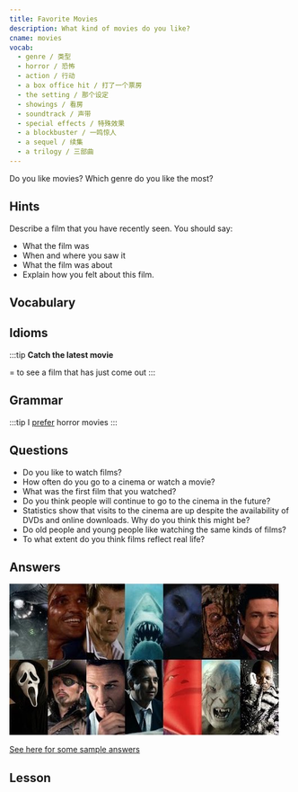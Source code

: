 ```yaml
---
title: Favorite Movies
description: What kind of movies do you like?
cname: movies
vocab:
  - genre / 类型
  - horror / 恐怖
  - action / 行动
  - a box office hit / 打了一个票房
  - the setting / 那个设定
  - showings / 看房
  - soundtrack / 声带
  - special effects / 特殊效果
  - a blockbuster / 一鸣惊人
  - a sequel / 续集
  - a trilogy / 三部曲
---
```

<banner imgPath='../../images/movies.jpg'></banner>


Do you like movies?
Which genre do you like the most?

## Hints
Describe a film that you have recently seen. You should say:
- What the film was
- When and where you saw it
- What the film was about
- Explain how you felt about this film.

## Vocabulary

<vocab-box></vocab-box>

## Idioms

:::tip
**Catch the latest movie**

= to see a film that has just come out
:::


## Grammar

:::tip
I [prefer](../grammar/prefer.md) horror movies
:::

## Questions

- Do you like to watch films?
- How often do you go to a cinema or watch a movie?
- What was the first film that you watched?
- Do you think people will continue to go to the cinema in the future?
- Statistics show that visits to the cinema are up despite the availability of DVDs and online downloads. Why do you think this might be?
- Do old people and young people like watching the same kinds of films?
- To what extent do you think films reflect real life?


## Answers

![movies1](../assets/movies/cover.jpg)

[See here for some sample answers](movies-answers.md)

## Lesson

<qrfooter></qrfooter>
